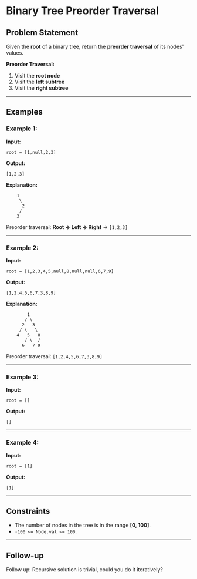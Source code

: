 # Binary Tree Preorder Traversal

## Problem Statement

Given the **root** of a binary tree, return the **preorder traversal** of its nodes' values.

**Preorder Traversal:**  
1. Visit the **root node**  
2. Visit the **left subtree**  
3. Visit the **right subtree**  

---

## Examples

### Example 1:

**Input:**  
```plaintext
root = [1,null,2,3]
```
**Output:**  
```plaintext
[1,2,3]
```
**Explanation:**  
```
    1
     \
      2
     /
    3
```
Preorder traversal: **Root → Left → Right** → `[1,2,3]`

---

### Example 2:

**Input:**  
```plaintext
root = [1,2,3,4,5,null,8,null,null,6,7,9]
```
**Output:**  
```plaintext
[1,2,4,5,6,7,3,8,9]
```
**Explanation:**  
```
        1
       / \
      2   3
     / \   \
    4   5   8
       / \  /
      6   7 9
```
Preorder traversal: `[1,2,4,5,6,7,3,8,9]`

---

### Example 3:

**Input:**  
```plaintext
root = []
```
**Output:**  
```plaintext
[]
```

---

### Example 4:

**Input:**  
```plaintext
root = [1]
```
**Output:**  
```plaintext
[1]
```

---

## Constraints

- The number of nodes in the tree is in the range **[0, 100]**.
- `-100 <= Node.val <= 100`.

---

## Follow-up

Follow up: Recursive solution is trivial, could you do it iteratively?